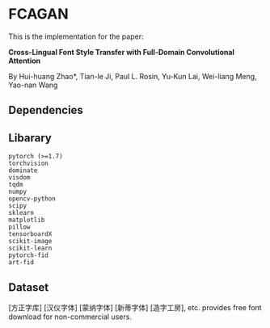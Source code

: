# FCAGAN
This is the implementation for the paper:

**Cross-Lingual Font Style Transfer with Full-Domain Convolutional Attention**

By Hui-huang Zhao*, Tian-le Ji, Paul L. Rosin, Yu-Kun Lai, Wei-liang Meng, Yao-nan Wang

## Dependencies
Libarary
-------------
```
pytorch (>=1.7)
torchvision
dominate
visdom
tqdm
numpy
opencv-python  
scipy
sklearn
matplotlib  
pillow  
tensorboardX
scikit-image
scikit-learn
pytorch-fid
art-fid
```

Dataset
--------------
[方正字库] [汉仪字体] [蒙纳字体] [新蒂字体]  [造字工房], etc. provides free font download for non-commercial users.
